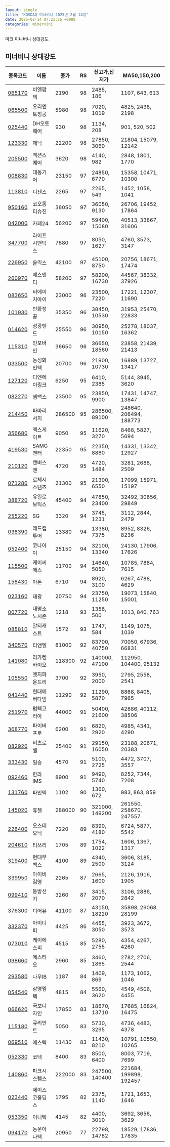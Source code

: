 ```yaml
---
layout: single
title: "KOSDAQ 미너비니 2025년 2월 14일"
date: 2025-02-14 07:21:26 +0900
categories: minervini
---
```

마크 미니버니 상대강도
## 미너비니 상대강도

|종목코드|이름|종가|RS|신고가,신저가|MA50,150,200|
|------|---|---|--|---------|------------|
|[065170](https://finance.daum.net/quotes/A065170)|비엘팜텍|2190|98|2485, 186|1107, 643, 613|
|[065500](https://finance.daum.net/quotes/A065500)|오리엔트정공|5980|98|7020, 1019|4825, 2438, 2198|
|[025440](https://finance.daum.net/quotes/A025440)|DH오토웨어|930|98|1134, 208|901, 520, 502|
|[123330](https://finance.daum.net/quotes/A123330)|제닉|22200|98|27850, 3060|21804, 15079, 12142|
|[205500](https://finance.daum.net/quotes/A205500)|액션스퀘어|3620|98|4140, 982|2848, 1801, 1770|
|[008830](https://finance.daum.net/quotes/A008830)|대동기어|23150|97|24850, 6770|15358, 10471, 10300|
|[113810](https://finance.daum.net/quotes/A113810)|디젠스|2265|97|2265, 549|1452, 1058, 1041|
|[950160](https://finance.daum.net/quotes/A950160)|코오롱티슈진|36050|97|36050, 9130|26706, 19452, 17864|
|[042000](https://finance.daum.net/quotes/A042000)|카페24|56200|97|59400, 15080|40513, 33867, 31606|
|[347700](https://finance.daum.net/quotes/A347700)|라이프시맨틱스|7880|97|8050, 1627|4760, 3573, 3147|
|[226950](https://finance.daum.net/quotes/A226950)|올릭스|42100|97|45100, 8750|20756, 18671, 17474|
|[260970](https://finance.daum.net/quotes/A260970)|에스앤디|58200|97|58200, 16730|44567, 38332, 37926|
|[083650](https://finance.daum.net/quotes/A083650)|비에이치아이|23000|96|23500, 7220|17221, 12307, 11690|
|[101930](https://finance.daum.net/quotes/A101930)|인화정공|35350|96|38450, 10530|31953, 25470, 22833|
|[014620](https://finance.daum.net/quotes/A014620)|성광벤드|25550|96|30950, 10150|25278, 18037, 16362|
|[115310](https://finance.daum.net/quotes/A115310)|인포바인|36650|96|36650, 18560|23858, 21439, 21413|
|[033500](https://finance.daum.net/quotes/A033500)|동성화인텍|20700|96|21900, 10730|16889, 13727, 13417|
|[127120](https://finance.daum.net/quotes/A127120)|디엔에이링크|6250|95|6410, 2385|5144, 3945, 3620|
|[082270](https://finance.daum.net/quotes/A082270)|젬백스|23500|95|23850, 9900|17431, 14747, 13847|
|[214450](https://finance.daum.net/quotes/A214450)|파마리서치|286500|95|286500, 89100|248640, 206494, 188773|
|[356680](https://finance.daum.net/quotes/A356680)|엑스게이트|9050|95|11620, 3270|8468, 5827, 5694|
|[419530](https://finance.daum.net/quotes/A419530)|SAMG엔터|22350|95|22350, 8880|14331, 13342, 12927|
|[210120](https://finance.daum.net/quotes/A210120)|캔버스엔|4720|95|4720, 1484|3281, 2688, 2509|
|[071280](https://finance.daum.net/quotes/A071280)|로체시스템즈|21300|95|21300, 6550|17099, 15971, 15197|
|[388720](https://finance.daum.net/quotes/A388720)|유일로보틱스|45400|94|47850, 23400|32492, 30656, 29849|
|[255220](https://finance.daum.net/quotes/A255220)|SG|3320|94|3745, 1231|3112, 2844, 2479|
|[038390](https://finance.daum.net/quotes/A038390)|레드캡투어|13380|94|13380, 7375|8952, 8326, 8236|
|[052400](https://finance.daum.net/quotes/A052400)|코나아이|25150|94|32100, 13340|24130, 17906, 17626|
|[115500](https://finance.daum.net/quotes/A115500)|케이씨에스|11700|94|14640, 5050|10785, 7884, 7615|
|[158430](https://finance.daum.net/quotes/A158430)|아톤|6710|94|8920, 3100|6267, 4788, 4629|
|[023160](https://finance.daum.net/quotes/A023160)|태광|20750|94|23750, 11250|19073, 15840, 15001|
|[007720](https://finance.daum.net/quotes/A007720)|대명소노시즌|1218|93|1356, 500|1013, 840, 763|
|[085810](https://finance.daum.net/quotes/A085810)|알티캐스트|1572|93|1747, 584|1149, 1075, 1039|
|[340570](https://finance.daum.net/quotes/A340570)|티앤엘|81000|92|83700, 40750|70050, 67936, 66831|
|[141080](https://finance.daum.net/quotes/A141080)|리가켐바이오|118300|92|140000, 47100|112950, 104400, 95132|
|[105550](https://finance.daum.net/quotes/A105550)|엣지파운드리|3700|92|3950, 2000|2795, 2558, 2541|
|[041440](https://finance.daum.net/quotes/A041440)|현대에버다임|11290|92|11290, 5870|8868, 8405, 7965|
|[251970](https://finance.daum.net/quotes/A251970)|펌텍코리아|44000|91|50400, 21600|42886, 40112, 38506|
|[368770](https://finance.daum.net/quotes/A368770)|파이버프로|6200|91|6820, 2920|4985, 4341, 4290|
|[082920](https://finance.daum.net/quotes/A082920)|비츠로셀|25400|91|29150, 16050|23188, 20671, 20383|
|[333430](https://finance.daum.net/quotes/A333430)|일승|4570|91|5100, 2725|4472, 3707, 3557|
|[092460](https://finance.daum.net/quotes/A092460)|한라IMS|8900|91|9490, 5740|8252, 7344, 7208|
|[131760](https://finance.daum.net/quotes/A131760)|파인텍|1102|90|1360, 672|983, 863, 859|
|[145020](https://finance.daum.net/quotes/A145020)|휴젤|288000|90|321000, 149200|261550, 258670, 247557|
|[226400](https://finance.daum.net/quotes/A226400)|오스테오닉|7220|89|8390, 4180|6724, 5877, 5542|
|[204610](https://finance.daum.net/quotes/A204610)|티쓰리|1705|89|1754, 1022|1606, 1367, 1317|
|[319400](https://finance.daum.net/quotes/A319400)|현대무벡스|4100|89|4340, 2500|3606, 3185, 3124|
|[339950](https://finance.daum.net/quotes/A339950)|아이비김영|2265|87|2665, 1600|2126, 1916, 1905|
|[099410](https://finance.daum.net/quotes/A099410)|동방선기|3260|87|3415, 2070|3106, 2886, 2842|
|[376300](https://finance.daum.net/quotes/A376300)|디어유|41100|87|43150, 18220|35898, 29068, 28199|
|[332370](https://finance.daum.net/quotes/A332370)|아이디피|4425|86|4455, 3050|3923, 3672, 3573|
|[073010](https://finance.daum.net/quotes/A073010)|케이에스피|4515|85|5280, 2755|4354, 4267, 4260|
|[098660](https://finance.daum.net/quotes/A098660)|에스티오|2960|85|3460, 1865|2782, 2706, 2544|
|[293580](https://finance.daum.net/quotes/A293580)|나우IB|1187|84|1409, 869|1173, 1062, 1046|
|[054540](https://finance.daum.net/quotes/A054540)|삼영엠텍|4815|84|5560, 3620|4549, 4506, 4455|
|[066620](https://finance.daum.net/quotes/A066620)|국보디자인|17850|83|18670, 13710|17685, 16824, 16475|
|[115180](https://finance.daum.net/quotes/A115180)|큐리언트|5050|83|5730, 3295|4736, 4483, 4378|
|[069510](https://finance.daum.net/quotes/A069510)|에스텍|11430|83|11430, 8210|10791, 10550, 10265|
|[052330](https://finance.daum.net/quotes/A052330)|코텍|8400|83|8500, 6400|8003, 7719, 7699|
|[140860](https://finance.daum.net/quotes/A140860)|파크시스템스|222000|83|247500, 140400|221684, 199898, 192457|
|[023440](https://finance.daum.net/quotes/A023440)|제이스코홀딩스|1795|82|2375, 1140|1721, 1653, 1646|
|[053350](https://finance.daum.net/quotes/A053350)|이니텍|4145|82|4400, 3010|3692, 3656, 3629|
|[094170](https://finance.daum.net/quotes/A094170)|동운아나텍|20950|77|22798, 14782|18529, 17836, 17835|


